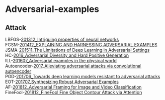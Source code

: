 # Adversarial-examples                  
## Attack     
LBFGS-[201312_Intriguing properties of neural networks](https://arxiv.org/pdf/1312.6199.pdf)                           
FGSM-[201412_EXPLAINING AND HARNESSING ADVERSARIAL EXAMPLES](https://arxiv.org/pdf/1412.6572.pdf)                
JSMA-[201511_The Limitations of Deep Learning in Adversarial Settings](https://arxiv.org/pdf/1511.07528.pdf)                
HC-[2016_Adversarial Diversity and Hard Positive Generation](https://www.cv-foundation.org/openaccess/content_cvpr_2016_workshops/w12/papers/Rozsa_Adversarial_Diversity_and_CVPR_2016_paper.pdf)    
ILL-[201607_Adversarial examples in the physical world](https://arxiv.org/pdf/1607.02533.pdf)                    
Autoencoder-[2017_Alleviating adversarial attacks via convolutional autoencoder](https://ieeexplore.ieee.org/abstract/document/8022700)   
PGD-[201706_Towards deep learning models resistant to adversarial attacks](https://arxiv.org/pdf/1706.06083.pdf)         
EOT-[201707_Synthesizing Robust Adversarial Examples](https://arxiv.org/pdf/1707.07397.pdf)                    
AF-[201812_Adversarial Framing for Image and Video Classification](https://arxiv.org/pdf/1812.04599.pdf)                 
FineFool-[201812_FineFool Fine Object Contour Attack via Attention](https://arxiv.org/pdf/1812.01713.pdf)                        

